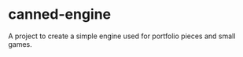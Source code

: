 canned-engine
=============

A project to create a simple engine used for portfolio pieces and small games.
